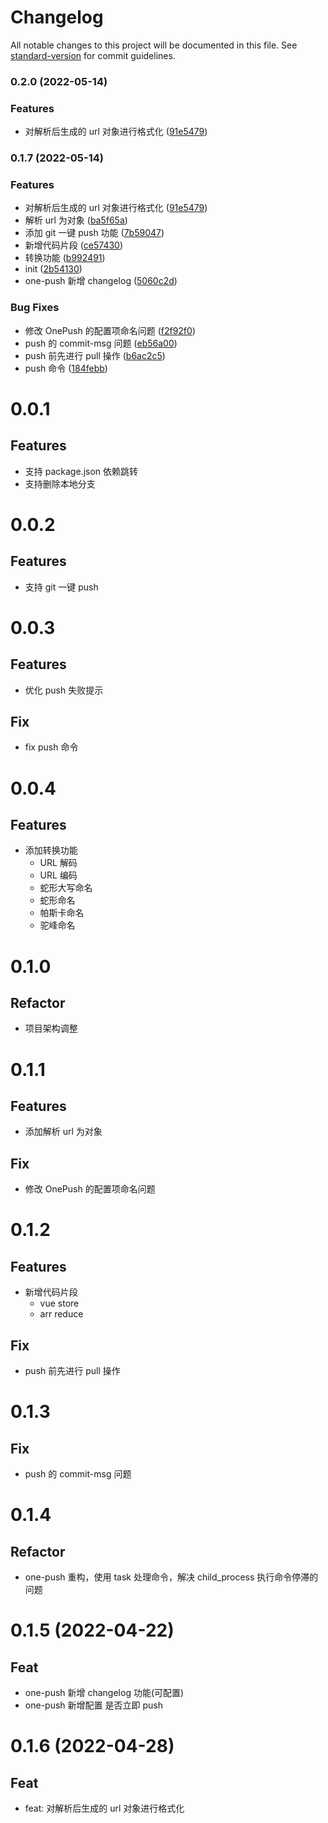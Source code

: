 # Changelog

All notable changes to this project will be documented in this file. See [standard-version](https://github.com/conventional-changelog/standard-version) for commit guidelines.

### 0.2.0 (2022-05-14)

### Features

- 对解析后生成的 url 对象进行格式化 ([91e5479](https://github.com/zty1205/ty-vs-helper/commit/91e5479ab55de1e468ace8bf33b43903395f5063))

### 0.1.7 (2022-05-14)

### Features

- 对解析后生成的 url 对象进行格式化 ([91e5479](https://github.com/zty1205/ty-vs-helper/commit/91e5479ab55de1e468ace8bf33b43903395f5063))
- 解析 url 为对象 ([ba5f65a](https://github.com/zty1205/ty-vs-helper/commit/ba5f65aec2cfebf1314731850711bd83cc0951e0))
- 添加 git 一键 push 功能 ([7b59047](https://github.com/zty1205/ty-vs-helper/commit/7b590470830dc18d25bd51a331ead34c3cadb3bc))
- 新增代码片段 ([ce57430](https://github.com/zty1205/ty-vs-helper/commit/ce574300487737553cd165e12829e4ee1fdc8373))
- 转换功能 ([b992491](https://github.com/zty1205/ty-vs-helper/commit/b992491b7eccf212d1145a4b3fffb3eda6fda390))
- init ([2b54130](https://github.com/zty1205/ty-vs-helper/commit/2b54130dc652741222c2b1b3fa8b26973f0c3ca1))
- one-push 新增 changelog ([5060c2d](https://github.com/zty1205/ty-vs-helper/commit/5060c2ded3761b0100a256b5fc5eef3120b062a8))

### Bug Fixes

- 修改 OnePush 的配置项命名问题 ([f2f92f0](https://github.com/zty1205/ty-vs-helper/commit/f2f92f04a5a5ce673be45fefb29677b39ad2c192))
- push 的 commit-msg 问题 ([eb56a00](https://github.com/zty1205/ty-vs-helper/commit/eb56a0042ebef158858aeb5404a1ff13b6953c9f))
- push 前先进行 pull 操作 ([b6ac2c5](https://github.com/zty1205/ty-vs-helper/commit/b6ac2c59e5fbb99f7946ba6e5ae444ffd2b3a3be))
- push 命令 ([184febb](https://github.com/zty1205/ty-vs-helper/commit/184febb74cfc50b70cb4fc7589435e58ce0884ab))

# 0.0.1

## Features

- 支持 package.json 依赖跳转
- 支持删除本地分支

# 0.0.2

## Features

- 支持 git 一键 push

# 0.0.3

## Features

- 优化 push 失败提示

## Fix

- fix push 命令

# 0.0.4

## Features

- 添加转换功能
  - URL 解码
  - URL 编码
  - 蛇形大写命名
  - 蛇形命名
  - 帕斯卡命名
  - 驼峰命名

# 0.1.0

## Refactor

- 项目架构调整

# 0.1.1

## Features

- 添加解析 url 为对象

## Fix

- 修改 OnePush 的配置项命名问题

# 0.1.2

## Features

- 新增代码片段
  - vue store
  - arr reduce

## Fix

- push 前先进行 pull 操作

# 0.1.3

## Fix

- push 的 commit-msg 问题

# 0.1.4

## Refactor

- one-push 重构，使用 task 处理命令，解决 child_process 执行命令停滞的问题

# 0.1.5 (2022-04-22)

## Feat

- one-push 新增 changelog 功能(可配置)
- one-push 新增配置 是否立即 push

# 0.1.6 (2022-04-28)

## Feat

- feat: 对解析后生成的 url 对象进行格式化
